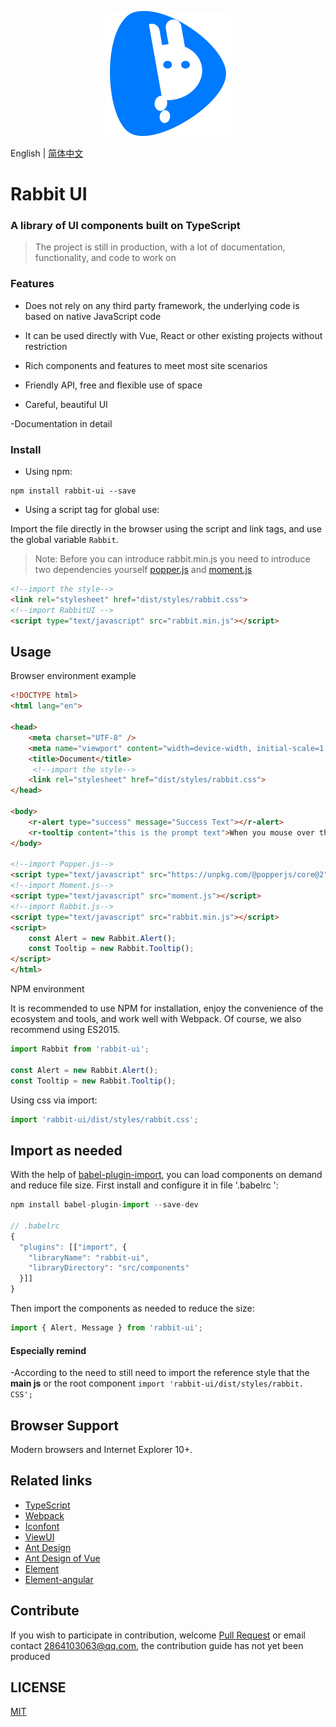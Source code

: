 <p align="center">
    <a href="https://github.com/niu-grandpa/RabbitUI">
        <img width="200" src="./assets/logo.svg">
    </a>
</p>

English | [简体中文](./README.md)

<h1>
Rabbit UI
    <h3>A library of UI components built on TypeScript</h3>
</h1>

> The project is still in production, with a lot of documentation, functionality, and code to work on

### Features

- Does not rely on any third party framework, the underlying code is based on native JavaScript code

- It can be used directly with Vue, React or other existing projects without restriction

- Rich components and features to meet most site scenarios

- Friendly API, free and flexible use of space

- Careful, beautiful UI

-Documentation in detail

### Install

- Using npm:

```text
npm install rabbit-ui --save
```

- Using a script tag for global use:

Import the file directly in the browser using the script and link tags, and use the global variable `Rabbit`.

> Note: Before you can introduce rabbit.min.js you need to introduce two dependencies yourself [popper.js](https://popper.js.org/) and [moment.js](http://momentjs.com/)

```html
<!--import the style-->
<link rel="stylesheet" href="dist/styles/rabbit.css">
<!--import RabbitUI -->
<script type="text/javascript" src="rabbit.min.js"></script>
```

## Usage

Browser environment example

```html
<!DOCTYPE html>
<html lang="en">

<head>
    <meta charset="UTF-8" />
    <meta name="viewport" content="width=device-width, initial-scale=1.0" />
    <title>Document</title>
     <!--import the style-->
    <link rel="stylesheet" href="dist/styles/rabbit.css">
</head>
    
<body>
    <r-alert type="success" message="Success Text"></r-alert>
    <r-tooltip content="this is the prompt text">When you mouse over the text, a bubble box will appear</r-tooltip>
</body>
    
<!--import Popper.js-->
<script type="text/javascript" src="https://unpkg.com/@popperjs/core@2"></script>
<!--import Moment.js-->
<script type="text/javascript" src="moment.js"></script>
<!--import Rabbit.js-->
<script type="text/javascript" src="rabbit.min.js"></script>
<script>
    const Alert = new Rabbit.Alert();   
    const Tooltip = new Rabbit.Tooltip();  
</script>
</html>
```

NPM environment

It is recommended to use NPM for installation, enjoy the convenience of the ecosystem and tools, and work well with Webpack. Of course, we also recommend using ES2015.

```js
import Rabbit from 'rabbit-ui';

const Alert = new Rabbit.Alert();   
const Tooltip = new Rabbit.Tooltip();  
```

Using css via import:

```js
import 'rabbit-ui/dist/styles/rabbit.css';
```

## Import as needed

With the help of [babel-plugin-import](https://github.com/ant-design/babel-plugin-import), you can load components on demand and reduce file size. First install and configure it in file '.babelrc ':

```js
npm install babel-plugin-import --save-dev

// .babelrc
{
  "plugins": [["import", {
    "libraryName": "rabbit-ui",
    "libraryDirectory": "src/components"
  }]]
}
```

Then import the components as needed to reduce the size:

```js
import { Alert, Message } from 'rabbit-ui';
```

#### Especially remind

-According to the need to still need to import the reference style that the **main js** or the root component `import 'rabbit-ui/dist/styles/rabbit. CSS';`

## Browser Support

Modern browsers and Internet Explorer 10+.

## Related links

- [TypeScript](https://www.tslang.cn/)
- [Webpack](http://webpack.github.io/)
- [Iconfont](https://www.iconfont.cn/)
- [ViewUI](https://www.iviewui.com/)
- [Ant Design](https://ant.design/index-cn)
- [Ant Design of Vue](https://2x.antdv.com/docs/vue/introduce-cn/)
- [Element](https://element.eleme.cn/)
- [Element-angular](https://element-angular.faas.ele.me/guide/install)

## Contribute

If you wish to participate in contribution, welcome [Pull Request](https://github.com/vueComponent/ant-design-vue/pulls) or email contact 2864103063@qq.com, the contribution guide has not yet been produced

## LICENSE

[MIT](https://github.com/niu-grandpa/RabbitUI/blob/master/LICENSE)